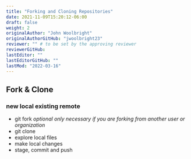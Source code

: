 ```yaml
---
title: "Forking and Cloning Repositories"
date: 2021-11-09T15:20:12-06:00
draft: false
weight: 2
originalAuthor: "John Woolbright"
originalAuthorGitHub: "jwoolbright23"
reviewer: "" # to be set by the approving reviewer
reviewerGitHub:
lastEditor: ""
lastEditorGitHub: ""
lastMod: "2022-03-16"
---
```


## Fork & Clone

### new local existing remote

- git fork *optional only necessary if you are forking from another user or organization*
- git clone
- explore local files
- make local changes
- stage, commit and push